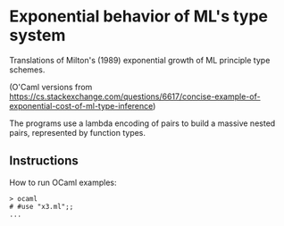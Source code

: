 # Exponential behavior of ML's type system

Translations of Milton's (1989) exponential growth of ML
principle type schemes.

(O'Caml versions from https://cs.stackexchange.com/questions/6617/concise-example-of-exponential-cost-of-ml-type-inference)

The programs use a lambda encoding of pairs to build a massive nested
pairs, represented by function types.

## Instructions

How to run OCaml examples:

```
> ocaml
# #use "x3.ml";;
...
```
